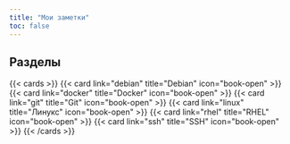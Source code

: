 ```yaml
---
title: "Мои заметки"
toc: false
---
```


## Разделы

{{< cards >}}
    {{< card link="debian" title="Debian" icon="book-open" >}}
    {{< card link="docker" title="Docker" icon="book-open" >}}
    {{< card link="git" title="Git" icon="book-open" >}}
    {{< card link="linux" title="Линукс" icon="book-open" >}}
    {{< card link="rhel" title="RHEL" icon="book-open" >}}
    {{< card link="ssh" title="SSH" icon="book-open" >}}
{{< /cards >}}
